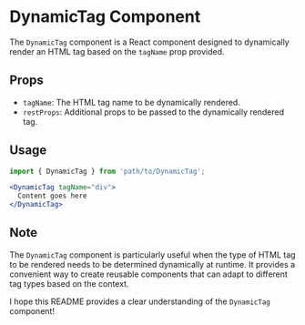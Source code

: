 # DynamicTag Component

The `DynamicTag` component is a React component designed to dynamically render an HTML tag based on the `tagName` prop provided.

## Props

- `tagName`: The HTML tag name to be dynamically rendered.
- `restProps`: Additional props to be passed to the dynamically rendered tag.

## Usage

```jsx
import { DynamicTag } from 'path/to/DynamicTag';

<DynamicTag tagName="div">
  Content goes here
</DynamicTag>
```

## Note

The `DynamicTag` component is particularly useful when the type of HTML tag to be rendered needs to be determined dynamically at runtime. It provides a convenient way to create reusable components that can adapt to different tag types based on the context.

I hope this README provides a clear understanding of the `DynamicTag` component!